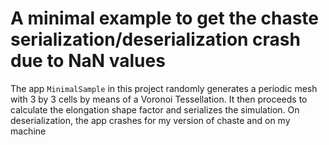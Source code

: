 # A minimal example to get the chaste serialization/deserialization crash due to NaN values

The app `MinimalSample` in this project randomly generates a periodic mesh with 3 by 3 cells by means of a Voronoi Tessellation. 
It then proceeds to calculate the elongation shape factor and serializes the simulation. 
On deserialization, the app crashes for my version of chaste and on my machine
